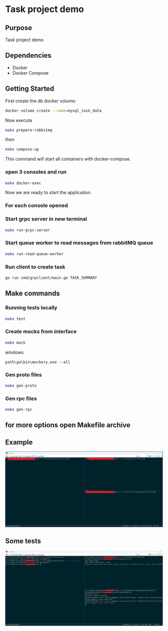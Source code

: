 # Task project demo

## Purpose
Task project demo

## Dependencies
- Docker
- Docker Compose

## Getting Started

First create the db docker volume:
```bash
docker volume create --name=mysql_task_data
```

Now execute

```bash
make prepare-rabbitmq
```

then

```bash
make compose-up
```

This command will start all containers with docker-compose.

### open 3 consoles and run
```bash
make docker-exec
```

Now we are ready to start the application.

### For each console opened

### Start grpc server in new terminal
```bash
make run-grpc-server
```

### Start queue worker to read messages from rabbitMQ queue
```bash
make run-read-queue-worker
```

### Run client to create task
```bash
go run cmd/grpclient/main.go TASK_SUMMARY
```

## Make commands

### Running tests locally
```bash
make test
```
### Create mocks from interface
```bash
make mock
```

windows
```
path\go\bin\mockery.exe --all
```

### Gen proto files
```bash
make gen-proto
```

### Gen rpc files
```bash
make gen-rpc
```

## for more options open Makefile archive

## Example

![alt text](https://github.com/fgmaia/task/blob/master/how_to_test_console.png?raw=true)

## Some tests

![alt text](https://github.com/fgmaia/task/blob/master/how_to_test_console1.png?raw=true)